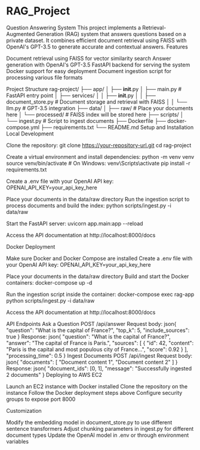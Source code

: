# RAG_Project
 Question Answering System
This project implements a Retrieval-Augmented Generation (RAG) system that answers questions based on a private dataset. It combines efficient document retrieval using FAISS with OpenAI's GPT-3.5 to generate accurate and contextual answers.
Features

Document retrieval using FAISS for vector similarity search
Answer generation with OpenAI's GPT-3.5
FastAPI backend for serving the system
Docker support for easy deployment
Document ingestion script for processing various file formats

Project Structure
rag-project/
├── app/
│   ├── __init__.py
│   ├── main.py              # FastAPI entry point
│   ├── services/
│   │   ├── __init__.py
│   │   ├── document_store.py # Document storage and retrieval with FAISS
│   │   └── llm.py            # GPT-3.5 integration
├── data/
│   ├── raw/                  # Place your documents here
│   └── processed/            # FAISS index will be stored here
├── scripts/
│   └── ingest.py             # Script to ingest documents
├── Dockerfile
├── docker-compose.yml
├── requirements.txt
└── README.md
Setup and Installation
Local Development

Clone the repository:
git clone https://your-repository-url.git
cd rag-project

Create a virtual environment and install dependencies:
python -m venv venv
source venv/bin/activate  # On Windows: venv\Scripts\activate
pip install -r requirements.txt

Create a .env file with your OpenAI API key:
OPENAI_API_KEY=your_api_key_here

Place your documents in the data/raw directory
Run the ingestion script to process documents and build the index:
python scripts/ingest.py -i data/raw

Start the FastAPI server:
uvicorn app.main:app --reload

Access the API documentation at http://localhost:8000/docs

Docker Deployment

Make sure Docker and Docker Compose are installed
Create a .env file with your OpenAI API key:
OPENAI_API_KEY=your_api_key_here

Place your documents in the data/raw directory
Build and start the Docker containers:
docker-compose up -d

Run the ingestion script inside the container:
docker-compose exec rag-app python scripts/ingest.py -i data/raw

Access the API documentation at http://localhost:8000/docs

API Endpoints
Ask a Question
POST /api/answer
Request body:
json{
  "question": "What is the capital of France?",
  "top_k": 5,
  "include_sources": true
}
Response:
json{
  "question": "What is the capital of France?",
  "answer": "The capital of France is Paris.",
  "sources": [
    {
      "id": 42,
      "content": "Paris is the capital and most populous city of France...",
      "score": 0.92
    }
  ],
  "processing_time": 0.5
}
Ingest Documents
POST /api/ingest
Request body:
json{
  "documents": [
    "Document content 1",
    "Document content 2"
  ]
}
Response:
json{
  "document_ids": [0, 1],
  "message": "Successfully ingested 2 documents"
}
Deploying to AWS EC2

Launch an EC2 instance with Docker installed
Clone the repository on the instance
Follow the Docker deployment steps above
Configure security groups to expose port 8000

Customization

Modify the embedding model in document_store.py to use different sentence transformers
Adjust chunking parameters in ingest.py for different document types
Update the OpenAI model in .env or through environment variables
